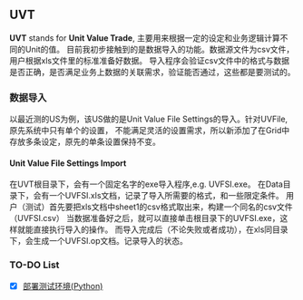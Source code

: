 ## UVT
**UVT** stands for **Unit Value Trade**, 主要用来根据一定的设定和业务逻辑计算不同的Unit的值。
目前我初步接触到的是数据导入的功能。数据源文件为csv文件，用户根据xls文件里的标准准备好数据。
导入程序会验证csv文件中的格式与数据是否正确，是否满足业务上数据的关联需求，验证能否通过，这些都是要测试的。
### 数据导入
以最近测的US为例，该US做的是Unit Value File Settings的导入。针对UVFile,原先系统中只有单个的设置，
不能满足灵活的设置需求，所以新添加了在Grid中存放多条设定，原先的单条设置保持不变。
#### Unit Value File Settings Import
在UVT根目录下，会有一个固定名字的exe导入程序,e.g. UVFSI.exe。
在Data目录下，会有一个UVFSI.xls文档，记录了导入所需要的格式，和一些限定条件。
用户（测试）首先要把xls文档中sheet1的csv格式取出来，构建一个同名的csv文件（UVFSI.csv）
当数据准备好之后，就可以直接单击根目录下的UVFSI.exe，这样就能直接执行导入的操作。
而导入完成后（不论失败或者成功），在xls同目录下，会生成一个UVFSI.op文档。记录导入的状态。
### TO-DO List
* [x] [部署测试环境(Python)](https://github.com/bearfly1990/PowerScript/blob/master/Python3/scripts/UVT/DeployUVTEnviroment.md)
